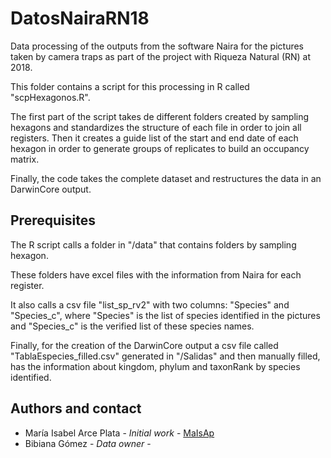 # DatosNairaRN18

Data processing of the outputs from the software Naira for the pictures taken by camera traps as part of the project with Riqueza Natural (RN) at 2018. 

This folder contains a script for this processing in R called "scpHexagonos.R". 

The first part of the script takes de different folders created by sampling hexagons and standardizes the structure of each file in order to join all registers. Then it creates a guide list of the start and end date of each hexagon in order to generate groups of replicates to build an occupancy matrix. 

Finally, the code takes the complete dataset and restructures the data in an DarwinCore output.

## Prerequisites

The R script calls a folder in "/data" that contains folders by sampling hexagon. 

These folders have excel files with the information from Naira for each register.

It also calls a csv file "list_sp_rv2" with two columns: "Species" and "Species_c", where "Species" is the list of species identified in the pictures and "Species_c" is the verified list of these species names.

Finally, for the creation of the DarwinCore output a csv file called "TablaEspecies_filled.csv" generated in "/Salidas" and then manually filled, has the information about kingdom, phylum and taxonRank by species identified.

## Authors and contact

* María Isabel Arce Plata - _Initial work_ - [MaIsAp](https://github.com/MaIsAp)
* Bibiana Gómez - _Data owner_ -